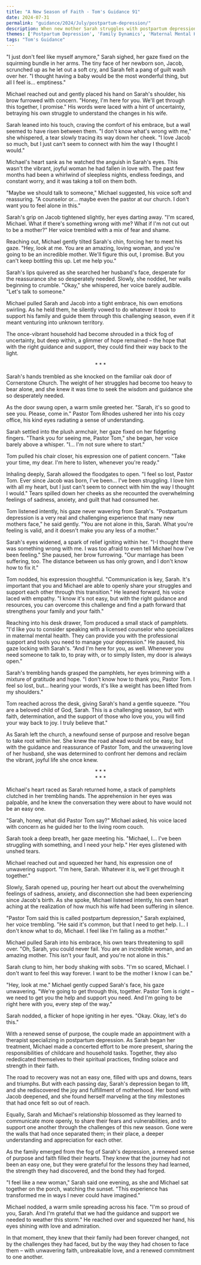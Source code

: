 ```yaml
---
title: "A New Season of Faith - Tom's Guidance 91"
date: 2024-07-31
permalink: "guidance/2024/July/postpartum-depression/"
description: When new mother Sarah struggles with postpartum depression, she and her husband Michael seek the wisdom of Pastor Tom Rhodes to help them navigate the emotional and spiritual challenges of this difficult transition and find a path forward that strengthens their family and their faith.
themes: ['Postpartum Depression', 'Family Dynamics', 'Maternal Mental Health', 'Spiritual Guidance', 'Marital Challenges']
tags: "Tom's Guidance"
---
```

"I just don't feel like myself anymore," Sarah sighed, her gaze fixed on the squirming bundle in her arms. The tiny face of her newborn son, Jacob, scrunched up as he let out a soft cry, and Sarah felt a pang of guilt wash over her. "I thought having a baby would be the most wonderful thing, but all I feel is... emptiness."

Michael reached out and gently placed his hand on Sarah's shoulder, his brow furrowed with concern. "Honey, I'm here for you. We'll get through this together, I promise." His words were laced with a hint of uncertainty, betraying his own struggle to understand the changes in his wife.

Sarah leaned into his touch, craving the comfort of his embrace, but a wall seemed to have risen between them. "I don't know what's wrong with me," she whispered, a tear slowly tracing its way down her cheek. "I love Jacob so much, but I just can't seem to connect with him the way I thought I would."

Michael's heart sank as he watched the anguish in Sarah's eyes. This wasn't the vibrant, joyful woman he had fallen in love with. The past few months had been a whirlwind of sleepless nights, endless feedings, and constant worry, and it was taking a toll on them both.

"Maybe we should talk to someone," Michael suggested, his voice soft and reassuring. "A counselor or... maybe even the pastor at our church. I don't want you to feel alone in this."

Sarah's grip on Jacob tightened slightly, her eyes darting away. "I'm scared, Michael. What if there's something wrong with me? What if I'm not cut out to be a mother?" Her voice trembled with a mix of fear and shame.

Reaching out, Michael gently tilted Sarah's chin, forcing her to meet his gaze. "Hey, look at me. You are an amazing, loving woman, and you're going to be an incredible mother. We'll figure this out, I promise. But you can't keep bottling this up. Let me help you."

Sarah's lips quivered as she searched her husband's face, desperate for the reassurance she so desperately needed. Slowly, she nodded, her walls beginning to crumble. "Okay," she whispered, her voice barely audible. "Let's talk to someone."

Michael pulled Sarah and Jacob into a tight embrace, his own emotions swirling. As he held them, he silently vowed to do whatever it took to support his family and guide them through this challenging season, even if it meant venturing into unknown territory.

The once-vibrant household had become shrouded in a thick fog of uncertainty, but deep within, a glimmer of hope remained – the hope that with the right guidance and support, they could find their way back to the light.

<center>* * *</center>

Sarah's hands trembled as she knocked on the familiar oak door of Cornerstone Church. The weight of her struggles had become too heavy to bear alone, and she knew it was time to seek the wisdom and guidance she so desperately needed.

As the door swung open, a warm smile greeted her. "Sarah, it's so good to see you. Please, come in." Pastor Tom Rhodes ushered her into his cozy office, his kind eyes radiating a sense of understanding.

Sarah settled into the plush armchair, her gaze fixed on her fidgeting fingers. "Thank you for seeing me, Pastor Tom," she began, her voice barely above a whisper. "I... I'm not sure where to start."

Tom pulled his chair closer, his expression one of patient concern. "Take your time, my dear. I'm here to listen, whenever you're ready."

Inhaling deeply, Sarah allowed the floodgates to open. "I feel so lost, Pastor Tom. Ever since Jacob was born, I've been... I've been struggling. I love him with all my heart, but I just can't seem to connect with him the way I thought I would." Tears spilled down her cheeks as she recounted the overwhelming feelings of sadness, anxiety, and guilt that had consumed her.

Tom listened intently, his gaze never wavering from Sarah's. "Postpartum depression is a very real and challenging experience that many new mothers face," he said gently. "You are not alone in this, Sarah. What you're feeling is valid, and it doesn't make you any less of a mother."

Sarah's eyes widened, a spark of relief igniting within her. "I-I thought there was something wrong with me. I was too afraid to even tell Michael how I've been feeling." She paused, her brow furrowing. "Our marriage has been suffering, too. The distance between us has only grown, and I don't know how to fix it."

Tom nodded, his expression thoughtful. "Communication is key, Sarah. It's important that you and Michael are able to openly share your struggles and support each other through this transition." He leaned forward, his voice laced with empathy. "I know it's not easy, but with the right guidance and resources, you can overcome this challenge and find a path forward that strengthens your family and your faith."

Reaching into his desk drawer, Tom produced a small stack of pamphlets. "I'd like you to consider speaking with a licensed counselor who specializes in maternal mental health. They can provide you with the professional support and tools you need to manage your depression." He paused, his gaze locking with Sarah's. "And I'm here for you, as well. Whenever you need someone to talk to, to pray with, or to simply listen, my door is always open."

Sarah's trembling hands grasped the pamphlets, her eyes brimming with a mixture of gratitude and hope. "I don't know how to thank you, Pastor Tom. I feel so lost, but... hearing your words, it's like a weight has been lifted from my shoulders."

Tom reached across the desk, giving Sarah's hand a gentle squeeze. "You are a beloved child of God, Sarah. This is a challenging season, but with faith, determination, and the support of those who love you, you will find your way back to joy. I truly believe that."

As Sarah left the church, a newfound sense of purpose and resolve began to take root within her. She knew the road ahead would not be easy, but with the guidance and reassurance of Pastor Tom, and the unwavering love of her husband, she was determined to confront her demons and reclaim the vibrant, joyful life she once knew.

<center>* * *</center>

<center>* * *</center>

Michael's heart raced as Sarah returned home, a stack of pamphlets clutched in her trembling hands. The apprehension in her eyes was palpable, and he knew the conversation they were about to have would not be an easy one.

"Sarah, honey, what did Pastor Tom say?" Michael asked, his voice laced with concern as he guided her to the living room couch.

Sarah took a deep breath, her gaze meeting his. "Michael, I... I've been struggling with something, and I need your help." Her eyes glistened with unshed tears.

Michael reached out and squeezed her hand, his expression one of unwavering support. "I'm here, Sarah. Whatever it is, we'll get through it together."

Slowly, Sarah opened up, pouring her heart out about the overwhelming feelings of sadness, anxiety, and disconnection she had been experiencing since Jacob's birth. As she spoke, Michael listened intently, his own heart aching at the realization of how much his wife had been suffering in silence.

"Pastor Tom said this is called postpartum depression," Sarah explained, her voice trembling. "He said it's common, but that I need to get help. I... I don't know what to do, Michael. I feel like I'm failing as a mother."

Michael pulled Sarah into his embrace, his own tears threatening to spill over. "Oh, Sarah, you could never fail. You are an incredible woman, and an amazing mother. This isn't your fault, and you're not alone in this."

Sarah clung to him, her body shaking with sobs. "I'm so scared, Michael. I don't want to feel this way forever. I want to be the mother I know I can be."

"Hey, look at me." Michael gently cupped Sarah's face, his gaze unwavering. "We're going to get through this, together. Pastor Tom is right – we need to get you the help and support you need. And I'm going to be right here with you, every step of the way."

Sarah nodded, a flicker of hope igniting in her eyes. "Okay. Okay, let's do this."

With a renewed sense of purpose, the couple made an appointment with a therapist specializing in postpartum depression. As Sarah began her treatment, Michael made a concerted effort to be more present, sharing the responsibilities of childcare and household tasks. Together, they also rededicated themselves to their spiritual practices, finding solace and strength in their faith.

The road to recovery was not an easy one, filled with ups and downs, tears and triumphs. But with each passing day, Sarah's depression began to lift, and she rediscovered the joy and fulfillment of motherhood. Her bond with Jacob deepened, and she found herself marveling at the tiny milestones that had once felt so out of reach.

Equally, Sarah and Michael's relationship blossomed as they learned to communicate more openly, to share their fears and vulnerabilities, and to support one another through the challenges of this new season. Gone were the walls that had once separated them; in their place, a deeper understanding and appreciation for each other.

As the family emerged from the fog of Sarah's depression, a renewed sense of purpose and faith filled their hearts. They knew that the journey had not been an easy one, but they were grateful for the lessons they had learned, the strength they had discovered, and the bond they had forged.

"I feel like a new woman," Sarah said one evening, as she and Michael sat together on the porch, watching the sunset. "This experience has transformed me in ways I never could have imagined."

Michael nodded, a warm smile spreading across his face. "I'm so proud of you, Sarah. And I'm grateful that we had the guidance and support we needed to weather this storm." He reached over and squeezed her hand, his eyes shining with love and admiration.

In that moment, they knew that their family had been forever changed, not by the challenges they had faced, but by the way they had chosen to face them – with unwavering faith, unbreakable love, and a renewed commitment to one another.

